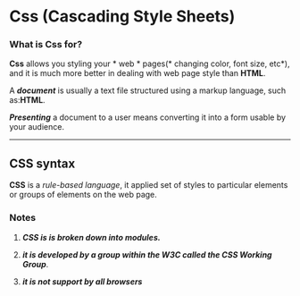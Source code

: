 # Css (Cascading Style Sheets)

### What is Css for?

__Css__ allows you styling your * web * pages(* changing color, font size, etc*), and it is much more better in dealing with web page style than **HTML**.

A *__document__* is usually a text file structured using a markup language, such as:**HTML**.

*__Presenting__* a document to a user means converting it into a form usable by your audience.

----
## CSS syntax 

**CSS** is a *rule-based language*, it applied set of styles to particular elements or groups of elements on the web page.

### Notes
 1. **_CSS is is broken down into modules._**
 2. **_it is developed by a group within the W3C called the CSS Working Group_**.

 3. __*it is not support by all browsers*__
